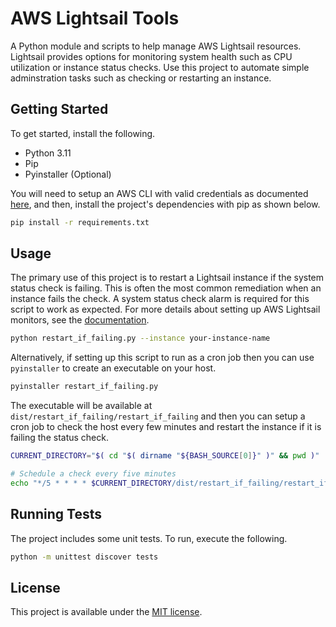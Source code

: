 # AWS Lightsail Tools

A Python module and scripts to help manage AWS Lightsail resources. Lightsail provides options for monitoring system health such as CPU utilization or instance status checks. Use this project to automate simple adminstration tasks such as checking or restarting an instance.

## Getting Started

To get started, install the following.

* Python 3.11
* Pip
* Pyinstaller (Optional)

You will need to setup an AWS CLI with valid credentials as documented [here](https://docs.aws.amazon.com/en_us/lightsail/latest/userguide/lightsail-how-to-set-up-access-keys-to-use-sdk-api-cli.html), and then, install the project's dependencies with pip as shown below.

```bash
pip install -r requirements.txt
```

## Usage

The primary use of this project is to restart a Lightsail instance if the system status check is failing. This is often the most common remediation when an instance fails the check. A system status check alarm is required for this script to work as expected. For more details about setting up AWS Lightsail monitors, see the [documentation](https://docs.aws.amazon.com/en_us/lightsail/latest/userguide/amazon-lightsail-viewing-instance-health-metrics.html).

```bash
python restart_if_failing.py --instance your-instance-name
```

Alternatively, if setting up this script to run as a cron job then you can use `pyinstaller` to create an executable on your host.

```bash
pyinstaller restart_if_failing.py
```

The executable will be available at `dist/restart_if_failing/restart_if_failing` and then you can setup a cron job to check the host every few minutes and restart the instance if it is failing the status check.

```bash
CURRENT_DIRECTORY="$( cd "$( dirname "${BASH_SOURCE[0]}" )" && pwd )"

# Schedule a check every five minutes
echo "*/5 * * * * $CURRENT_DIRECTORY/dist/restart_if_failing/restart_if_failing --instance your-instance-name e cron" | crontab -
```

## Running Tests

The project includes some unit tests. To run, execute the following.

```bash
python -m unittest discover tests
```

## License

This project is available under the [MIT license](LICENSE).
